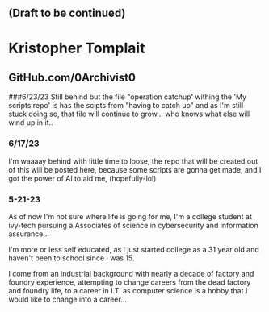 ## (Draft to be continued)
# Kristopher Tomplait
## GitHub.com/0Archivist0

###6/23/23
Still behind but the file "operation catchup' withing the 'My scripts repo' is has the scipts from "having to catch up" and as I'm still stuck doing so, that file will continue to grow...
who knows what else will wind up in it.. 


### 6/17/23
I'm waaaay behind with little time to loose, the repo that will be created out of this will be posted here, because some scripts are gonna get made, and I got the power of AI to aid me, 
(hopefully-lol)

### 5-21-23
As of now I'm not sure where life is going for me, 
I'm a college student at ivy-tech pursuing a Associates of science in cybersecurity and information assurance...

I'm more or less self educated, as I just started college as a 31 year old and haven't been to school since I was 15. 

I come from an industrial background with nearly a decade of factory and foundry experience, attempting to change careers from the dead factory and foundry life, to a career in I.T. as computer science is a hobby that I would like to change into a career...

